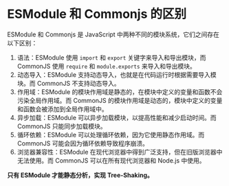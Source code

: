 # ESModule 和 Commonjs 的区别

ESModule 和 Commonjs 是 JavaScript 中两种不同的模块系统，它们之间存在以下区别：

1. 语法：ESModule 使用 `import` 和 `export` 关键字来导入和导出模块，而 CommonJS 使用 `require` 和 `module.exports` 来导入和导出模块。
2. 动态导入：ESModule 支持动态导入，也就是在代码运行时根据需要导入模块。而 CommonJS 不支持动态导入。
3. 作用域：ESModule 的模块作用域是静态的，在模块中定义的变量和函数不会污染全局作用域。而 CommonJS 的模块作用域是动态的，模块中定义的变量和函数会被添加到全局作用域中。
4. 异步加载：ESModule 可以异步加载模块，以提高性能和减少启动时间。而 CommonJS 只能同步加载模块。
5. 循环依赖：ESModule 可以处理循环依赖，因为它使用静态作用域。而 CommonJS 可能会因为循环依赖导致程序崩溃。
6. 浏览器兼容性：ESModule 在现代浏览器中得到广泛支持，但在旧版浏览器中无法使用。而 CommonJS 可以在所有现代浏览器和 Node.js 中使用。

**只有 ESModule 才能静态分析，实现 Tree-Shaking。**
